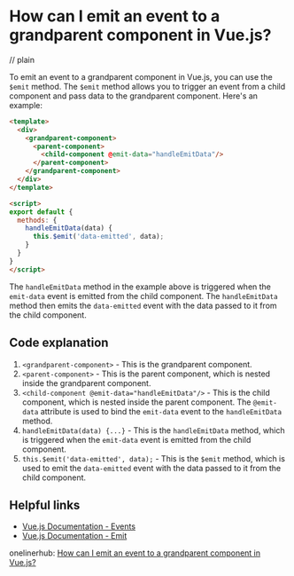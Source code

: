 # How can I emit an event to a grandparent component in Vue.js?
// plain

To emit an event to a grandparent component in Vue.js, you can use the `$emit` method. The `$emit` method allows you to trigger an event from a child component and pass data to the grandparent component. Here's an example:

```html
<template>
  <div>
    <grandparent-component>
      <parent-component>
        <child-component @emit-data="handleEmitData"/>
      </parent-component>
    </grandparent-component>
  </div>
</template>

<script>
export default {
  methods: {
    handleEmitData(data) {
      this.$emit('data-emitted', data);
    }
  }
}
</script>
```

The `handleEmitData` method in the example above is triggered when the `emit-data` event is emitted from the child component. The `handleEmitData` method then emits the `data-emitted` event with the data passed to it from the child component.

## Code explanation


1. `<grandparent-component>` - This is the grandparent component.
2. `<parent-component>` - This is the parent component, which is nested inside the grandparent component.
3. `<child-component @emit-data="handleEmitData"/>` - This is the child component, which is nested inside the parent component. The `@emit-data` attribute is used to bind the `emit-data` event to the `handleEmitData` method.
4. `handleEmitData(data) {...}` - This is the `handleEmitData` method, which is triggered when the `emit-data` event is emitted from the child component.
5. `this.$emit('data-emitted', data);` - This is the `$emit` method, which is used to emit the `data-emitted` event with the data passed to it from the child component.

## Helpful links

- [Vue.js Documentation - Events](https://vuejs.org/v2/guide/components-custom-events.html)
- [Vue.js Documentation - Emit](https://vuejs.org/v2/api/#vm-emit)

onelinerhub: [How can I emit an event to a grandparent component in Vue.js?](https://onelinerhub.com/vue.js/how-can-i-emit-an-event-to-a-grandparent-component-in-vue-js)